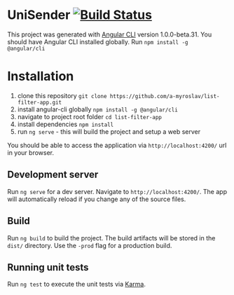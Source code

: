 # UniSender [![Build Status](https://travis-ci.org/a-myroslav/list-filter-app.svg?branch=travis-ci)](https://travis-ci.org/a-myroslav/list-filter-app)

This project was generated with [Angular CLI](https://github.com/angular/angular-cli) version 1.0.0-beta.31.
You should have Angular CLI installed globally. Run `npm install -g @angular/cli`
 
# Installation 
1. clone this repository `git clone https://github.com/a-myroslav/list-filter-app.git`
2. install angular-cli globally `npm install -g @angular/cli`
3. navigate to project root folder `cd list-filter-app`
4. install dependencies `npm install`
4. run `ng serve` - this will build the project and setup a web server

You should be able to access the application via `http://localhost:4200/` url in your browser. 

 
## Development server
Run `ng serve` for a dev server. Navigate to `http://localhost:4200/`. The app will automatically reload if you change any of the source files.

## Build

Run `ng build` to build the project. The build artifacts will be stored in the `dist/` directory. Use the `-prod` flag for a production build.

## Running unit tests

Run `ng test` to execute the unit tests via [Karma](https://karma-runner.github.io).
